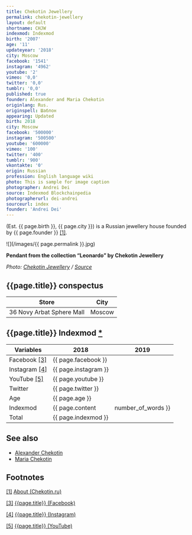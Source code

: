```yaml
---
title: Chekotin Jewellery
permalink: chekotin-jewellery
layout: default
shortname: CHJW
indexmod: Indexmod
birth: '2007'
age: '11'
updateyear: '2018'
city: Moscow
facebook: '1541'
instagram: '4962'
youtube: '2'
vimeo: '0,0'
twitter: '0,0'
tumblr: '0,0'
published: true
founder: Alexander and Maria Chekotin
originlang: Rus.
originspell: Шаблон
appearing: Updated
birth: 2018
city: Moscow
facebook: '500000'
instagram: '500500'
youtube: '600000'
vimeo: '100'
twitter: '400'
tumblr: '900'
vkontakte: '0'
origin: Russian
profession: English language wiki
photo: This is sample for image caption
photographer: Andrei Dei
source: Indexmod Blockchainpedia
photographerurl: dei-andrei
sourceurl: index
founder: 'Andrei Dei'
---
```


(Est. {{ page.birth }}, {{ page.city }}) is a Russian jewellery house founded by {{ page.founder }} <span id="a1">[\[1\]](#f1)</span>.

![](/images/{{ page.permalink }}.jpg)

**Pendant from the collection “Leonardo” by Chekotin Jewellery**

*Photo: [Chekotin Jewellery](chekotin-jewellery) / [Source](chekotin-jewellery)*

## {{page.title}} conspectus

|Store|City|
|-|-|
|36 Novy Arbat Sphere Mall|Moscow|

## {{page.title}} Indexmod [*](indexmod)

|Variables|2018|2019|
|-|-|-|
|Facebook <span id="a3">[\[3\]](#f3)</span>|{{ page.facebook }}||
|Instagram <span id="a4">[\[4\]](#f4)</span>|{{ page.instagram }}||
|YouTube <span id="a5">[\[5\]](#f5)</span>|{{ page.youtube }}||
|Twitter|{{ page.twitter }}||
|Age|{{ page.age }}||
|Indexmod|{{ page.content | number_of_words }}||
|Total|{{ page.indexmod }}||

## See also

+ [Alexander Chekotin](chekotin-alexander)
+ [Maria Chekotin](chekotin-maria)

## Footnotes

[[1]](#a1) <span id="f1"></span> [About (Chekotin.ru)](http://chekotin.ru/about/)

[[3]](#a3) <span id="f3"></span> [{{page.title}} (Facebook)](https://www.facebook.com/pg/chekotinjewellery/about/?ref=page_internal)

[[4]](#a4) <span id="f4"></span> [{{page.title}} (Instagram)](https://www.instagram.com/chekotin_jewellery/)

[[5]](#a5) <span id="f5"></span> [{{page.title}} (YouTube)](https://www.youtube.com/channel/UCwDmq07obA79XXABrJ9WIIQ/about)
